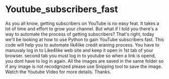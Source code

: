 # Youtube_subscribers_fast
As you all know, getting subscribers on YouTube is no easy feat. It takes a lot of time and effort to grow your channel.  But what if I told you there's a way to automate the process of getting subscribers?  That's right, today we'll be looking at how to use Python to gain YouTube subscribers fast.
This code will help you to automate lik4like credit eraning process.
You have to manuvaly log in to Like4like web site and keep it open in 1st tab of your browser.
second tab you must log in to youtube so when a link is opend, you dont have to log in again.
All the images are saved in the same folder so if any image is not recodgnized please use Snipping tool to save the image.
Watch the Youtube Video for more details.
Thanks.
